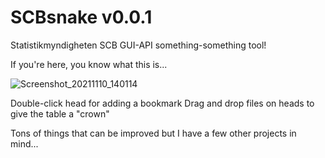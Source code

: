 # SCBsnake v0.0.1

Statistikmyndigheten SCB GUI-API something-something tool!

If you're here, you know what this is...

![Screenshot_20211110_140114](https://user-images.githubusercontent.com/59517785/141118093-57975047-2dd0-4a63-9636-4888e1a6d211.png)

Double-click head for adding a bookmark
Drag and drop files on heads to give the table a "crown"

Tons of things that can be improved but I have a few other projects in mind...
